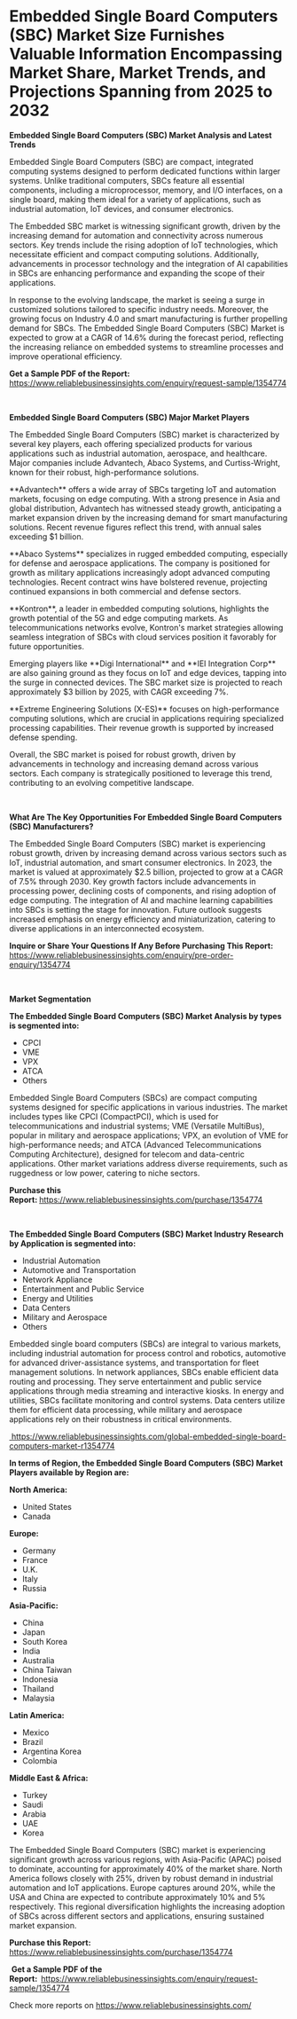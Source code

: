 <p><h1>Embedded Single Board Computers (SBC) Market Size Furnishes Valuable Information Encompassing Market Share, Market Trends, and Projections Spanning from 2025 to 2032</h1></p><p><strong>Embedded Single Board Computers (SBC) Market Analysis and Latest Trends</strong></p>
<p><p>Embedded Single Board Computers (SBC) are compact, integrated computing systems designed to perform dedicated functions within larger systems. Unlike traditional computers, SBCs feature all essential components, including a microprocessor, memory, and I/O interfaces, on a single board, making them ideal for a variety of applications, such as industrial automation, IoT devices, and consumer electronics.</p><p>The Embedded SBC market is witnessing significant growth, driven by the increasing demand for automation and connectivity across numerous sectors. Key trends include the rising adoption of IoT technologies, which necessitate efficient and compact computing solutions. Additionally, advancements in processor technology and the integration of AI capabilities in SBCs are enhancing performance and expanding the scope of their applications.</p><p>In response to the evolving landscape, the market is seeing a surge in customized solutions tailored to specific industry needs. Moreover, the growing focus on Industry 4.0 and smart manufacturing is further propelling demand for SBCs. The Embedded Single Board Computers (SBC) Market is expected to grow at a CAGR of 14.6% during the forecast period, reflecting the increasing reliance on embedded systems to streamline processes and improve operational efficiency.</p></p>
<p><strong>Get a Sample PDF of the Report:&nbsp;</strong> <a href="https://www.reliablebusinessinsights.com/enquiry/request-sample/1354774?utm_campaign=2125&utm_medium=2&utm_source=Github&utm_content=ia&utm_term=13022025&utm_id=embedded-single-board-computers-sbc">https://www.reliablebusinessinsights.com/enquiry/request-sample/1354774</a></p>
<p>&nbsp;</p>
<p><strong>Embedded Single Board Computers (SBC) Major Market Players</strong></p>
<p><p>The Embedded Single Board Computers (SBC) market is characterized by several key players, each offering specialized products for various applications such as industrial automation, aerospace, and healthcare. Major companies include Advantech, Abaco Systems, and Curtiss-Wright, known for their robust, high-performance solutions.</p><p>**Advantech** offers a wide array of SBCs targeting IoT and automation markets, focusing on edge computing. With a strong presence in Asia and global distribution, Advantech has witnessed steady growth, anticipating a market expansion driven by the increasing demand for smart manufacturing solutions. Recent revenue figures reflect this trend, with annual sales exceeding $1 billion.</p><p>**Abaco Systems** specializes in rugged embedded computing, especially for defense and aerospace applications. The company is positioned for growth as military applications increasingly adopt advanced computing technologies. Recent contract wins have bolstered revenue, projecting continued expansions in both commercial and defense sectors.</p><p>**Kontron**, a leader in embedded computing solutions, highlights the growth potential of the 5G and edge computing markets. As telecommunications networks evolve, Kontron's market strategies allowing seamless integration of SBCs with cloud services position it favorably for future opportunities.</p><p>Emerging players like **Digi International** and **IEI Integration Corp** are also gaining ground as they focus on IoT and edge devices, tapping into the surge in connected devices. The SBC market size is projected to reach approximately $3 billion by 2025, with CAGR exceeding 7%.</p><p>**Extreme Engineering Solutions (X-ES)** focuses on high-performance computing solutions, which are crucial in applications requiring specialized processing capabilities. Their revenue growth is supported by increased defense spending.</p><p>Overall, the SBC market is poised for robust growth, driven by advancements in technology and increasing demand across various sectors. Each company is strategically positioned to leverage this trend, contributing to an evolving competitive landscape.</p></p>
<p>&nbsp;</p>
<p><strong>What Are The Key Opportunities For Embedded Single Board Computers (SBC) Manufacturers?</strong></p>
<p><p>The Embedded Single Board Computers (SBC) market is experiencing robust growth, driven by increasing demand across various sectors such as IoT, industrial automation, and smart consumer electronics. In 2023, the market is valued at approximately $2.5 billion, projected to grow at a CAGR of 7.5% through 2030. Key growth factors include advancements in processing power, declining costs of components, and rising adoption of edge computing. The integration of AI and machine learning capabilities into SBCs is setting the stage for innovation. Future outlook suggests increased emphasis on energy efficiency and miniaturization, catering to diverse applications in an interconnected ecosystem.</p></p>
<p><strong>Inquire or Share Your Questions If Any Before Purchasing This Report:</strong> <a href="https://www.reliablebusinessinsights.com/enquiry/pre-order-enquiry/1354774?utm_campaign=2125&utm_medium=2&utm_source=Github&utm_content=ia&utm_term=13022025&utm_id=embedded-single-board-computers-sbc">https://www.reliablebusinessinsights.com/enquiry/pre-order-enquiry/1354774</a></p>
<p>&nbsp;</p>
<p><strong>Market Segmentation</strong></p>
<p><strong>The Embedded Single Board Computers (SBC) Market Analysis by types is segmented into:</strong></p>
<p><ul><li>CPCI</li><li>VME</li><li>VPX</li><li>ATCA</li><li>Others</li></ul></p>
<p><p>Embedded Single Board Computers (SBCs) are compact computing systems designed for specific applications in various industries. The market includes types like CPCI (CompactPCI), which is used for telecommunications and industrial systems; VME (Versatile MultiBus), popular in military and aerospace applications; VPX, an evolution of VME for high-performance needs; and ATCA (Advanced Telecommunications Computing Architecture), designed for telecom and data-centric applications. Other market variations address diverse requirements, such as ruggedness or low power, catering to niche sectors.</p></p>
<p><strong>Purchase this Report:&nbsp;</strong><a href="https://www.reliablebusinessinsights.com/purchase/1354774?utm_campaign=2125&utm_medium=2&utm_source=Github&utm_content=ia&utm_term=13022025&utm_id=embedded-single-board-computers-sbc">https://www.reliablebusinessinsights.com/purchase/1354774</a></p>
<p>&nbsp;</p>
<p><strong>The Embedded Single Board Computers (SBC) Market Industry Research by Application is segmented into:</strong></p>
<p><ul><li>Industrial Automation</li><li>Automotive and Transportation</li><li>Network Appliance</li><li>Entertainment and Public Service</li><li>Energy and Utilities</li><li>Data Centers</li><li>Military and Aerospace</li><li>Others</li></ul></p>
<p><p>Embedded single board computers (SBCs) are integral to various markets, including industrial automation for process control and robotics, automotive for advanced driver-assistance systems, and transportation for fleet management solutions. In network appliances, SBCs enable efficient data routing and processing. They serve entertainment and public service applications through media streaming and interactive kiosks. In energy and utilities, SBCs facilitate monitoring and control systems. Data centers utilize them for efficient data processing, while military and aerospace applications rely on their robustness in critical environments.</p></p>
<p><a href="https://www.reliablebusinessinsights.com/global-embedded-single-board-computers-market-r1354774?utm_campaign=2125&utm_medium=2&utm_source=Github&utm_content=ia&utm_term=13022025&utm_id=embedded-single-board-computers-sbc">&nbsp;https://www.reliablebusinessinsights.com/global-embedded-single-board-computers-market-r1354774</a></p>
<p><strong>In terms of Region, the Embedded Single Board Computers (SBC) Market Players available by Region are:</strong></p>
<p>
    <p> <strong> North America: </strong>
        <ul>
            <li>United States</li>
            <li>Canada</li>
        </ul>
        </p> 
    <p> <strong> Europe: </strong>
        <ul>
            <li>Germany</li>
            <li>France</li>
            <li>U.K.</li>
            <li>Italy</li>
            <li>Russia</li>
        </ul>
        </p> 
    <p> <strong> Asia-Pacific: </strong>
        <ul>
            <li>China</li>
            <li>Japan</li>
            <li>South Korea</li>
            <li>India</li>
            <li>Australia</li>
            <li>China Taiwan</li>
            <li>Indonesia</li>
            <li>Thailand</li>
            <li>Malaysia</li>
        </ul>
        </p> 
    <p> <strong> Latin America: </strong>
        <ul>
            <li>Mexico</li>
            <li>Brazil</li>
            <li>Argentina Korea</li>
            <li>Colombia</li>
        </ul>
        </p> 
    <p> <strong> Middle East & Africa: </strong>
        <ul>
            <li>Turkey</li>
            <li>Saudi</li>
            <li>Arabia</li>
            <li>UAE</li>
            <li>Korea</li>
        </ul>
    </p>
    </p>
<p><p>The Embedded Single Board Computers (SBC) market is experiencing significant growth across various regions, with Asia-Pacific (APAC) poised to dominate, accounting for approximately 40% of the market share. North America follows closely with 25%, driven by robust demand in industrial automation and IoT applications. Europe captures around 20%, while the USA and China are expected to contribute approximately 10% and 5% respectively. This regional diversification highlights the increasing adoption of SBCs across different sectors and applications, ensuring sustained market expansion.</p></p>
<p><strong>Purchase this Report: </strong><a href="https://www.reliablebusinessinsights.com/purchase/1354774?utm_campaign=2125&utm_medium=2&utm_source=Github&utm_content=ia&utm_term=13022025&utm_id=embedded-single-board-computers-sbc">https://www.reliablebusinessinsights.com/purchase/1354774</a></p>
<p>&nbsp;<strong>Get a Sample PDF of the Report:&nbsp;&nbsp;</strong><a href="https://www.reliablebusinessinsights.com/enquiry/request-sample/1354774?utm_campaign=2125&utm_medium=2&utm_source=Github&utm_content=ia&utm_term=13022025&utm_id=embedded-single-board-computers-sbc">https://www.reliablebusinessinsights.com/enquiry/request-sample/1354774</a></p>
<p><strong></strong></p>
<p>Check more reports on <a href="https://www.reliablebusinessinsights.com/?utm_campaign=2125&utm_medium=2&utm_source=Github&utm_content=ia&utm_term=13022025&utm_id=embedded-single-board-computers-sbc">https://www.reliablebusinessinsights.com/</a></p>